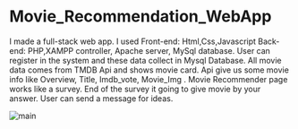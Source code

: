# Movie_Recommendation_WebApp
I made a full-stack web app. I used Front-end: Html,Css,Javascript  Back-end: PHP,XAMPP controller, Apache server, MySql database.
User can register in the system and these data collect in Mysql Database. All movie data comes from TMDB Api and shows movie card.
Api give us some movie info like Overview, Title, Imdb_vote, Movie_Img . Movie Recommender page works like a survey. 
End of the survey it going to give movie by your answer. User can send a message for ideas.

![main](https://user-images.githubusercontent.com/80225142/212432817-4a4101dc-9299-47e4-a956-be75b48095ce.png)
